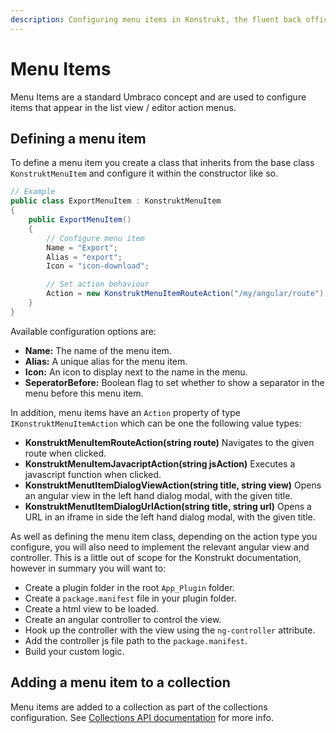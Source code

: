 ```yaml
---
description: Configuring menu items in Konstrukt, the fluent back office UI builder for Umbraco.
---
```


# Menu Items

Menu Items are a standard Umbraco concept and are used to configure items that appear in the list view / editor action menus.

## Defining a menu item

To define a menu item you create a class that inherits from the base class `KonstruktMenuItem` and configure it within the constructor like so.

````csharp
// Example
public class ExportMenuItem : KonstruktMenuItem
{
    public ExportMenuItem()
    {
        // Configure menu item
        Name = "Export";
        Alias = "export";
        Icon = "icon-download";

        // Set action behaviour
        Action = new KonstruktMenuItemRouteAction("/my/angular/route");
    }    
}
````

Available configuration options are:

* **Name:** The name of the menu item.
* **Alias:** A unique alias for the menu item.
* **Icon:** An icon to display next to the name in the menu.
* **SeperatorBefore:** Boolean flag to set whether to show a separator in the menu before this menu item.

In addition, menu items have an `Action` property of type `IKonstruktMenuItemAction` which can be one the following value types:

* **KonstruktMenuItemRouteAction(string route)** Navigates to the given route when clicked.
* **KonstruktMenuItemJavacriptAction(string jsAction)** Executes a javascript function when clicked.
* **KonstruktMenutItemDialogViewAction(string title, string view)** Opens an angular view in the left hand dialog modal, with the given title.
* **KonstruktMenutItemDialogUrlAction(string title, string url)** Opens a URL in an iframe in side the left hand dialog modal, with the given title.

As well as defining the menu item class, depending on the action type you configure, you will also need to implement the relevant angular view and controller. This is a little out of scope for the Konstrukt documentation, however in summary you will want to:

* Create a plugin folder in the root `App_Plugin` folder.
* Create a `package.manifest` file in your plugin folder.
* Create a html view to be loaded.
* Create an angular controller to control the view.
* Hook up the controller with the view using the `ng-controller` attribute.
* Add the controller js file path to the `package.manifest`.
* Build your custom logic.

## Adding a menu item to a collection

Menu items are added to a collection as part of the collections configuration. See [Collections API documentation](collections.md#defining-menu-items) for more info.